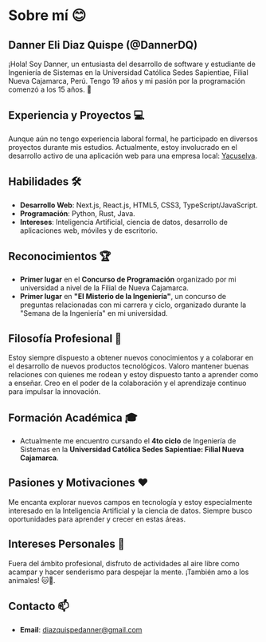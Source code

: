 # Sobre mí 😊

## Danner Eli Diaz Quispe **(@DannerDQ)**

¡Hola! Soy Danner, un entusiasta del desarrollo de software y estudiante de Ingeniería de Sistemas en la Universidad Católica Sedes Sapientiae, Filial Nueva Cajamarca, Perú. Tengo 19 años y mi pasión por la programación comenzó a los 15 años. 🚀

## Experiencia y Proyectos 💻

Aunque aún no tengo experiencia laboral formal, he participado en diversos proyectos durante mis estudios. Actualmente, estoy involucrado en el desarrollo activo de una aplicación web para una empresa local: [Yacuselva](https://yacuselva.vercel.app).

## Habilidades 🛠️

- **Desarrollo Web**: Next.js, React.js, HTML5, CSS3, TypeScript/JavaScript.
- **Programación**: Python, Rust, Java.
- **Intereses**: Inteligencia Artificial, ciencia de datos, desarrollo de aplicaciones web, móviles y de escritorio.

## Reconocimientos 🏆

- **Primer lugar** en el **Concurso de Programación** organizado por mi universidad a nivel de la Filial de Nueva Cajamarca.
- **Primer lugar** en **"El Misterio de la Ingeniería"**, un concurso de preguntas relacionadas con mi carrera y ciclo, organizado durante la "Semana de la Ingeniería" en mi universidad.

## Filosofía Profesional 🌟

Estoy siempre dispuesto a obtener nuevos conocimientos y a colaborar en el desarrollo de nuevos productos tecnológicos. Valoro mantener buenas relaciones con quienes me rodean y estoy dispuesto tanto a aprender como a enseñar. Creo en el poder de la colaboración y el aprendizaje continuo para impulsar la innovación.

## Formación Académica 🎓

- Actualmente me encuentro cursando el **4to ciclo** de Ingeniería de Sistemas en la **Universidad Católica Sedes Sapientiae: Filial Nueva Cajamarca**.

## Pasiones y Motivaciones ❤️

Me encanta explorar nuevos campos en tecnología y estoy especialmente interesado en la Inteligencia Artificial y la ciencia de datos. Siempre busco oportunidades para aprender y crecer en estas áreas.

## Intereses Personales 🌿

Fuera del ámbito profesional, disfruto de actividades al aire libre como acampar y hacer senderismo para despejar la mente. ¡También amo a los animales! 🐱🐶.

## Contacto 📫

- **Email**: [diazquispedanner@gmail.com](mailto:diazquispedanner@gmail.com)
